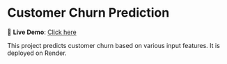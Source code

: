 # Customer Churn Prediction

🚀 **Live Demo**: [Click here]((https://customer-churn-prediction-model-u3y7.onrender.com))

This project predicts customer churn based on various input features. It is deployed on Render.
